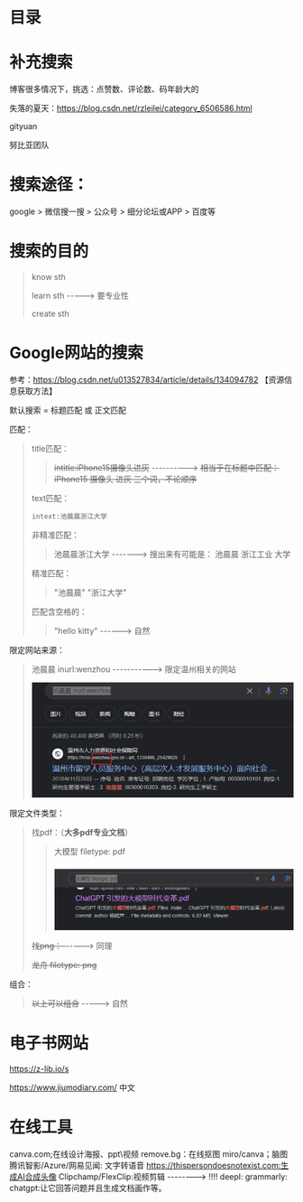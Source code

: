 # 目录



# 补充搜索

博客很多情况下，挑选：点赞数、评论数、码年龄大的

失落的夏天：https://blog.csdn.net/rzleilei/category_6506586.html

gityuan

努比亚团队



# 搜索途径：

google > 微信搜一搜 > 公众号 >  细分论坛或APP  >  百度等



# 搜索的目的

> know sth
>
> learn sth   -----> 要专业性
>
> create sth 



# Google网站的搜索

参考：https://blog.csdn.net/u013527834/article/details/134094782  【资源信息获取方法】

默认搜索 = 标题匹配 或 正文匹配

匹配：

> title匹配：
>
> > ~~intitle:iPhone15摄像头进灰~~
> > ----------> ~~相当于在标题中匹配： iPhone15   摄像头   进灰 三个词，不论顺序~~
>
> text匹配：
>
> ```java
> intext:池晨晨浙江大学
> ```
>
> 
>
> 非精准匹配：
>
> > 池晨晨浙江大学 -------> 搜出来有可能是： 池晨晨  浙江工业  大学
>
> 精准匹配：
>
> > "池晨晨"   "浙江大学"
>
> 匹配含空格的：
>
> > "hello kitty"  ------>  自然

限定网站来源：

> 池晨晨 inurl:wenzhou     -----------> 限定温州相关的网站
>
> ![image-20240309210545188](search.assets/image-20240309210545188.png)

限定文件类型：

> 找pdf：（**大多pdf专业文档**）
>
> > 大模型 filetype: pdf
> >
> > ![image-20240309211202312](search.assets/image-20240309211202312.png)
>
> ~~找png：-~~-----> 同理
>
> ~~龙舟 filetype: png~~

组合：

> ~~以上可以组合~~  -----> 自然



# 电子书网站

https://z-lib.io/s

https://www.jiumodiary.com/   中文



# 在线工具

canva.com;在线设计海报、ppt\视频
remove.bg：在线抠图
miro/canva；脑图
腾讯智影/Azure/网易见闻: 文字转语音
https://thispersondoesnotexist.com:生成AI合成头像
Clipchamp/FlexClip:视频剪辑  --------> !!!!
deepl:
grammarly:
chatgpt:让它回答问题并且生成文档画作等。
